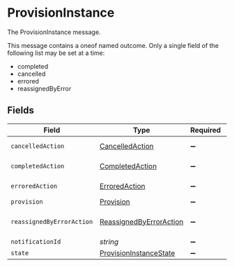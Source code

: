 # ProvisionInstance

The ProvisionInstance message.

This message contains a oneof named outcome. Only a single field of the following list may be set at a time:
  - completed
  - cancelled
  - errored
  - reassignedByError



## Fields

| Field                                                                     | Type                                                                      | Required                                                                  | Description                                                               |
| ------------------------------------------------------------------------- | ------------------------------------------------------------------------- | ------------------------------------------------------------------------- | ------------------------------------------------------------------------- |
| `cancelledAction`                                                         | [CancelledAction](../../models/shared/cancelledaction.md)                 | :heavy_minus_sign:                                                        | The CancelledAction message.                                              |
| `completedAction`                                                         | [CompletedAction](../../models/shared/completedaction.md)                 | :heavy_minus_sign:                                                        | The CompletedAction message.                                              |
| `erroredAction`                                                           | [ErroredAction](../../models/shared/erroredaction.md)                     | :heavy_minus_sign:                                                        | The ErroredAction message.                                                |
| `provision`                                                               | [Provision](../../models/shared/provision.md)                             | :heavy_minus_sign:                                                        | The Provision message.                                                    |
| `reassignedByErrorAction`                                                 | [ReassignedByErrorAction](../../models/shared/reassignedbyerroraction.md) | :heavy_minus_sign:                                                        | The ReassignedByErrorAction message.                                      |
| `notificationId`                                                          | *string*                                                                  | :heavy_minus_sign:                                                        | The notificationId field.                                                 |
| `state`                                                                   | [ProvisionInstanceState](../../models/shared/provisioninstancestate.md)   | :heavy_minus_sign:                                                        | The state field.                                                          |